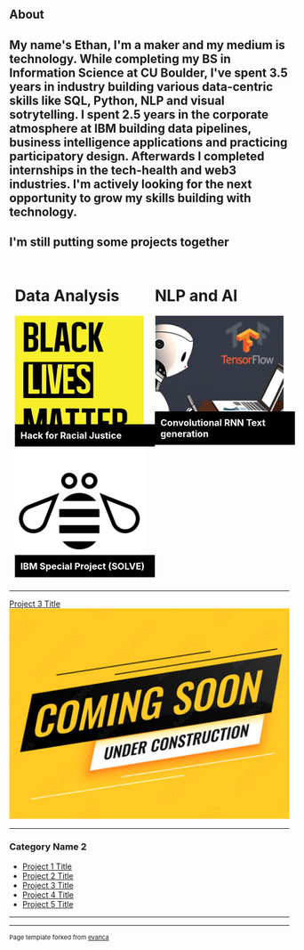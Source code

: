 ## About
My name's Ethan, I'm a maker and my medium is technology. While completing my BS in Information Science at CU Boulder, I've spent 3.5 years in industry building various data-centric skills like SQL, Python, NLP and visual sotrytelling. I spent 2.5 years in the corporate atmosphere at IBM building data pipelines, business intelligence applications and practicing participatory design. Afterwards I completed internships in the tech-health and web3 industries. I'm actively looking for the next opportunity to grow my skills building with technology.
---

## I'm still putting some projects together

<div style="display:flex;">
  <div style="flex: 1; padding: 10px;">
    <h1>Data Analysis</h1>
    <div style="position:relative;">
        <a href="https://basalt-streetcar-3c0.notion.site/One-page-writeup-aa8b0d8e9bf3494b9117db7b62113f8e" target="_blank">
            <img src="images/Black_Lives_Matter_logo.png" alt="Black lives matter logo, linked to project writeup" style="width:100%;">
            <div style="position:absolute; bottom:0; background-color:black; color:white; width:100%; padding:10px;">
            <h3 style="margin:0;">Hack for Racial Justice</h3>
            </div>
        </a>
    </div>
    <div style="position:relative;">
        <a href="https://basalt-streetcar-3c0.notion.site/Solve-Analytics-3f5366399adb4166a15c4d483f7a1a31" target="_blank">
            <img src="images/IBM_Bee.png" alt="IBM bee logo, linked to project writeup" style="width:100%;">
            <div style="position:absolute; bottom:0; background-color:black; color:white; width:100%; padding:10px;">
            <h3 style="margin:0;">IBM Special Project (SOLVE)</h3>
            </div>
        </a>
    </div>

  </div>
  <div style="flex: 1; padding: 10px;">
    <h1>NLP and AI</h1>
    <div style="position:relative;">
        <a href="https://basalt-streetcar-3c0.notion.site/Company-name-generator-e1bcef8f7aa648eeb667b0b7048e412d" target="_blank">
            <img src="images/cng_thumbnail.png" alt="Name generator, linked to project writeup" style="width:100%;">
            <div style="position:absolute; bottom:0; background-color:black; color:white; width:100%; padding:10px;">
            <h3 style="margin:0;">Convolutional RNN Text generation</h3>
            </div>
        </a>
    </div>
  </div>
</div>


---
[Project 3 Title]()
<img src="images/underconstruction.png?raw=true"/>

---

### Category Name 2

- [Project 1 Title](http://example.com/)
- [Project 2 Title](http://example.com/)
- [Project 3 Title](http://example.com/)
- [Project 4 Title](http://example.com/)
- [Project 5 Title](http://example.com/)

---




---
<p style="font-size:11px">Page template forked from <a href="https://github.com/evanca/quick-portfolio">evanca</a></p>
<!-- Remove above link if you don't want to attibute -->
